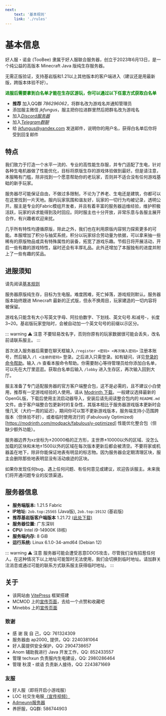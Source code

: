```yaml
---
next:
    text: '基本规则'
    link: './rules'
---
```


# 基本信息

好人服・诺金 (TooBee) 隶属于好人服联合服务器，创立于2023年6月13日，是一个纯公益的高版本 Minecraft Java 版纯生存服务器。

无需正版验证，支持基岩版和1.21以上其他版本的客户端进入（建议还是用最新版，跨版本体验不好）。

**<p style="color:green;">进服后需要拿到白名单才能在生存区游玩，你可以通过以下任意方式获取白名单</p>**

- **推荐** 加入QQ群 *786296062*，将群名改为游戏名并通知管理员
- 添加服主微信 *jkfungus*，服主把你拉进群里然后把群名改为游戏名
- 加入[*Discord服务器*](https://discord.gg/YcJVpVKe8q)
- 加入[*Telegram群聊*](https://t.me/mc2ob)
- 给 jkfungus@yandex.com 发送邮件，说明你的用户名，获得白名单后你将受到回复邮件

## 特点

我们致力于打造一个水平一流的、专业的高性能生存服，并专门适配了生电，针对各种生电机器做了性能优化，目标将原版生存的游戏体验做到最好。但是请注意，本服略有门槛，除非找到一个愿意帮助你的老玩家，否则并不适合没有任何游戏基础的新手玩家。

服务器尽可能保证自由，不做过多限制，不论为了养老、生电还是建筑，你都可以在这里找到一片天地。服内玩家氛围和谐友好，玩家的一切行为均被记录，透明公开。服主是专业的Fabric模组开发者，并且有着丰富的服务器运维经验，维护积极活跃，玩家的诉求能得到及时回应。同时服主也十分开放，非常乐意与各服主展开合作，有兴趣者欢迎来扰。

几乎所有特性均遵循原版，除此之外，我们也在利用原版内容努力探索更多的可能。本服增加了积分与抽奖系统，积分以玩家综合劳动量为依据，可以拿来抽一些稀有的原版物品或具有特殊属性的装备，拓宽了游戏乐趣。节假日将开展活动，开启一些有趣的游戏特性，届时还会有丰厚礼品。此外还增加了本服独有的进度并附上了一些有趣的奖品。

## 进服须知

请先阅读[基本规则](rules)

服务器原版纯生存，目标为生电服。难度困难，死亡掉落，游戏规则默认。服务器版本始终跟进 Minecraft 最新的正式版，但永不换周目，玩家建造的一切内容将被保留。

游戏名只能含有大小写英文字母、阿拉伯数字、下划线、英文句号.和减号-，长度3~20。基岩版玩家登陆时，会被自动加一个英文句号的前缀以示区分。

::: warning :warning: 注意
不要轻易改名字，否则你原有的玩家数据很可能会丢失，改名前请联系服主。
:::

首次进入服务器后需要在聊天框输入 `/register <密码> <再次输入密码>` 注册本账号，然后输入 `/l <注册的密码>` 登录。之后进入只需登录。如有疑问，详见[登录的命令帮助](commands/easyauth.md)。输入 `/h` 查看本服命令帮助。你需要耐心等待管理员给你添加白名单，可以先在大厅里逛逛。获取白名单后输入 `/lobby` 进入生存区，再次输入回到大厅。

服主准备了专门适配服务器的官方客户端整合包，这不是必需的，且不建议小白使用，推荐有一定游戏经验的人使用。请从 [Modrinth 下载](https://modrinth.com/modpack/toobee-client)。一般建议选择最新的OpenGL版，下载后使用主流启动器导入，安装后请先阅读整合包内的 `README.md` 文件。由于客户端整合包更新时的复杂性，其版本相比于服务器游戏版本更新时会慢几天（大约一周的延迟），期间你可以暂不更新游戏版本，服务端支持小范围跨版本（但体验不好），或者临时使用流行的 (Fabulously Optimized)[https://modrinth.com/modpack/fabulously-optimized] 性能优化整合包（但缺少额外功能）。

服务器边界为xz坐标为±20000格的正方形，主世界±10000以外的区域、没怎么加载的区块和末地±1500以外的区域在每次版本更新后都会被清空。不要将家或机器盖在地下，除非你能保证地表有明显的标志物。因为服务器会定期清理区块，服主会删除那些地表明显没有活动痕迹的区块。

如果你发现任何bug、遇上任何问题、有任何意见或建议，欢迎告诉服主。未来我们将开通问题专业的反馈渠道。

## 服务器信息

- **服务端版本:** 1.21.5 Fabric
- **IP地址:** `2ob.top:25565` (Java版), `2ob.top:19132` (基岩版)
- **推荐基岩版客户端版本** 1.21.72 [(此处下载)](https://mcapks.net/)
- **服务器位置:** 广东深圳
- **CPU:** Intel i9-14900K (8核)
- **服务端内存:** 8 GiB
- **运行系统:** Linux 6.1.0-34-amd64 (Debian 12)

::: warning :warning: 注意
服务器可能会遭受恶意DDOS攻击，尽管我们没有招惹任何人。在这种情况下以上地址可能暂时无法使用，我们会切换到临时地址。请加群关注消息或通过可能的联系方式联系服主获得临时地址。
:::

## 关于
- 该网站由 [VitePress](https://vitepress.dev/) 框架搭建
- MCMOD 上的[宣传页面](https://play.mcmod.cn/sv20187558.html)，去给一个点赞和收藏吧
- Minebbs 上的[宣传页面](https://www.minebbs.com/threads/1-21-4-toobee.31253/)

### 致谢
- 感 谢 我 自 己，QQ: 761324309
- 服务器由 ap2000_ 提供，QQ: 2240381064
- 好人菌提供安全保护，QQ:  2904738657
- Anom 辅助我进行 Java 开发工作，QQ: 852433557
- 管理 techxun 负责服内生电建设，QQ: 2980286464
- 管理 秋漠・缤语 负责新人接待，QQ: 2243871669

### 友服
- 好人服（即将开启小游戏服）
- LOC 社交生电服[（宣传视频）](https://www.bilibili.com/video/BV1rH4y1W7fe/)
- [Admeunn服务器](https://admeunn.com/)
- 养肝服，QQ群: 586744903

